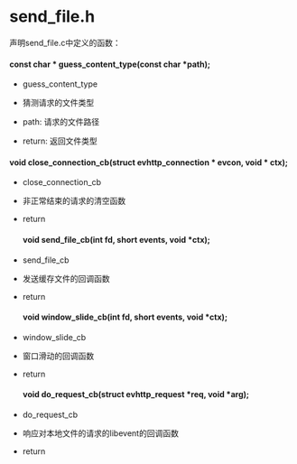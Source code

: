 # send_file.h

声明send_file.c中定义的函数：

####       const char * guess_content_type(const char *path);

* guess_content_type


 * 猜测请求的文件类型

 * path: 请求的文件路径
 * return: 返回文件类型

  #### void close_connection_cb(struct evhttp_connection * evcon, void * ctx);

* close_connection_cb

 * 非正常结束的请求的清空函数
 * return

    #### void send_file_cb(int fd, short events, void *ctx);

* send_file_cb

 * 发送缓存文件的回调函数
 * return

    #### void window_slide_cb(int fd, short events, void *ctx);

* window_slide_cb

 * 窗口滑动的回调函数
 * return

    #### void do_request_cb(struct evhttp_request *req, void *arg);

* do_request_cb

 * 响应对本地文件的请求的libevent的回调函数
 * return

    #### 
